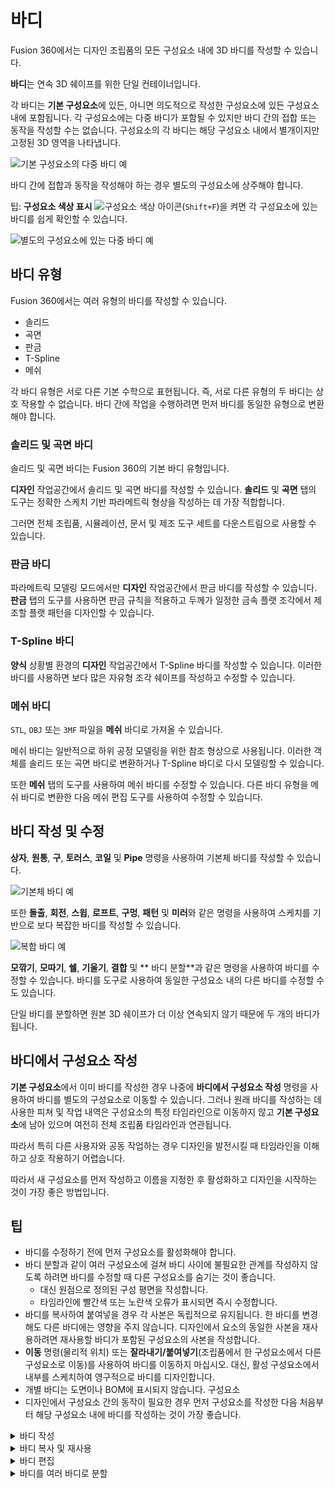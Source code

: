 바디
==

Fusion 360에서는 디자인 조립품의 모든 구성요소 내에 3D 바디를 작성할 수 있습니다.

**바디**는 연속 3D 쉐이프를 위한 단일 컨테이너입니다.

각 바디는 **기본 구성요소**에 있든, 아니면 의도적으로 작성한 구성요소에 있든 구성요소 내에 포함됩니다. 각 구성요소에는 다중 바디가 포함될 수 있지만 바디 간의 접합 또는 동작을 작성할 수는 없습니다. 구성요소의 각 바디는 해당 구성요소 내에서 별개이지만 고정된 3D 영역을 나타냅니다.

![기본 구성요소의 다중 바디 예](https://help.autodesk.com/cloudhelp/KOR/Fusion-Assemble/images/example/bodies-same-component.png)

바디 간에 접합과 동작을 작성해야 하는 경우 별도의 구성요소에 상주해야 합니다.

팁: **구성요소 색상 표시** ![구성요소 색상 아이콘](https://help.autodesk.com/cloudhelp/KOR/Fusion-Assemble/images/icon/common/display-component-colors.png)(`Shift+F`)을 켜면 각 구성요소에 있는 바디를 쉽게 확인할 수 있습니다.

![별도의 구성요소에 있는 다중 바디 예](https://help.autodesk.com/cloudhelp/KOR/Fusion-Assemble/images/example/bodies-different-components.png)

바디 유형
-----

Fusion 360에서는 여러 유형의 바디를 작성할 수 있습니다.

*   솔리드
*   곡면
*   판금
*   T-Spline
*   메쉬

각 바디 유형은 서로 다른 기본 수학으로 표현됩니다. 즉, 서로 다른 유형의 두 바디는 상호 작용할 수 없습니다. 바디 간에 작업을 수행하려면 먼저 바디를 동일한 유형으로 변환해야 합니다.

### 솔리드 및 곡면 바디

솔리드 및 곡면 바디는 Fusion 360의 기본 바디 유형입니다.

**디자인** 작업공간에서 솔리드 및 곡면 바디를 작성할 수 있습니다. **솔리드** 및 **곡면** 탭의 도구는 정확한 스케치 기반 파라메트릭 형상을 작성하는 데 가장 적합합니다.

그러면 전체 조립품, 시뮬레이션, 문서 및 제조 도구 세트를 다운스트림으로 사용할 수 있습니다.

### 판금 바디

파라메트릭 모델링 모드에서만 **디자인** 작업공간에서 판금 바디를 작성할 수 있습니다. **판금** 탭의 도구를 사용하면 판금 규칙을 적용하고 두께가 일정한 금속 플랫 조각에서 제조할 플랫 패턴을 디자인할 수 있습니다.

### T-Spline 바디

**양식** 상황별 환경의 **디자인** 작업공간에서 T-Spline 바디를 작성할 수 있습니다. 이러한 바디를 사용하면 보다 많은 자유형 조각 쉐이프를 작성하고 수정할 수 있습니다.

### 메쉬 바디

`STL`, `OBJ` 또는 `3MF` 파일을 **메쉬** 바디로 가져올 수 있습니다.

메쉬 바디는 일반적으로 하위 공정 모델링을 위한 참조 형상으로 사용됩니다. 이러한 객체를 솔리드 또는 곡면 바디로 변환하거나 T-Spline 바디로 다시 모델링할 수 있습니다.

또한 **메쉬** 탭의 도구를 사용하여 메쉬 바디를 수정할 수 있습니다. 다른 바디 유형을 메쉬 바디로 변환한 다음 메쉬 편집 도구를 사용하여 수정할 수 있습니다.

바디 작성 및 수정
----------

**상자**, **원통**, **구**, **토러스**, **코일** 및 **Pipe** 명령을 사용하여 기본체 바디를 작성할 수 있습니다.

![기본체 바디 예](https://help.autodesk.com/cloudhelp/KOR/Fusion-Assemble/images/example/body-primitives.png)

또한 **돌출**, **회전**, **스윕**, **로프트**, **구멍**, **패턴** 및 **미러**와 같은 명령을 사용하여 스케치를 기반으로 보다 복잡한 바디를 작성할 수 있습니다.

![복합 바디 예](https://help.autodesk.com/cloudhelp/KOR/Fusion-Assemble/images/example/body-complex.png)

**모깎기**, **모따기**, **쉘**, **기울기**, **결합** 및 \*\* 바디 분할\*\*과 같은 명령을 사용하여 바디를 수정할 수 있습니다. 바디를 도구로 사용하여 동일한 구성요소 내의 다른 바디를 수정할 수도 있습니다.

단일 바디를 분할하면 원본 3D 쉐이프가 더 이상 연속되지 않기 때문에 두 개의 바디가 됩니다.

바디에서 구성요소 작성
------------

**기본 구성요소**에서 이미 바디를 작성한 경우 나중에 **바디에서 구성요소 작성** 명령을 사용하여 바디를 별도의 구성요소로 이동할 수 있습니다. 그러나 원래 바디를 작성하는 데 사용한 피쳐 및 작업 내역은 구성요소의 특정 타임라인으로 이동하지 않고 **기본 구성요소**에 남아 있으며 여전히 전체 조립품 타임라인과 연관됩니다.

따라서 특히 다른 사용자와 공동 작업하는 경우 디자인을 발전시킬 때 타임라인을 이해하고 상호 작용하기 어렵습니다.

따라서 새 구성요소를 먼저 작성하고 이름을 지정한 후 활성화하고 디자인을 시작하는 것이 가장 좋은 방법입니다.

팁
-

*   바디를 수정하기 전에 먼저 구성요소를 활성화해야 합니다.
*   바디 분할과 같이 여러 구성요소에 걸쳐 바디 사이에 불필요한 관계를 작성하지 않도록 하려면 바디를 수정할 때 다른 구성요소를 숨기는 것이 좋습니다.
    *   대신 원점으로 정의된 구성 평면을 작성합니다.
    *   타임라인에 빨간색 또는 노란색 오류가 표시되면 즉시 수정합니다.
*   바디를 복사하여 붙여넣을 경우 각 사본은 독립적으로 유지됩니다. 한 바디를 변경해도 다른 바디에는 영향을 주지 않습니다. 디자인에서 요소의 동일한 사본을 재사용하려면 재사용할 바디가 포함된 구성요소의 사본을 작성합니다.
*   **이동** 명령(물리적 위치) 또는 **잘라내기/붙여넣기**(조립품에서 한 구성요소에서 다른 구성요소로 이동)를 사용하여 바디를 이동하지 마십시오. 대신, 활성 구성요소에서 내부를 스케치하여 영구적으로 바디를 디자인합니다.
*   개별 바디는 도면이나 BOM에 표시되지 않습니다. 구성요소
*   디자인에서 구성요소 간의 동작이 필요한 경우 먼저 구성요소를 작성한 다음 처음부터 해당 구성요소 내에 바디를 작성하는 것이 가장 좋습니다.

<details>
<summary>바디 작성</summary>
<div markdown="1">       

바디 작성
=====

Fusion 360 디자인의 스케치에서 또는 기본체로 구성요소 내에 바디를 작성하는 방법에 대해 알아봅니다.

기본체 작성
------

**디자인** 작업공간의 **작성** 패널에서 다음 위치에 있는 기본체 명령에 액세스할 수 있습니다.

*   **솔리드** 탭에서 다음을 수행합니다.
*   **곡면** 탭(직접 모델링 모드에만 해당)
*   **자유형** 상황별 환경

1.  브라우저에서 바디를 작성할 구성요소를 찾습니다.
    
2.  구성요소 옆의 라디오 버튼을 클릭하여 활성화합니다.
    
3.  **작성** 패널을 클릭하여 확장합니다.
    
4.  기본체 명령 선택:
    
    *   **상자**
    *   **원통**
    *   **구**
    *   **원환**
    *   **코일**
    *   **평면**
    *   **쿼드볼**
5.  평면을 선택합니다.
    
6.  기본체의 기준에 대한 형상을 배치합니다.
    
    명령의 대화상자가 표시됩니다.
    
7.  대화상자에서 **작업**을 **새 바디**로 설정합니다.
    
8.  추가 설정을 조정하여 기본체의 쉐이프와 크기를 정의합니다.
    
9.  **확인**을 클릭합니다.
    

스케치에서 바디 작성
-----------

**디자인** 작업공간에서는 다음 위치의 **작성** 패널에서 스케치 곡선 또는 프로파일로부터 바디를 작성하는 명령에 액세스할 수 있습니다.

*   **솔리드** 탭에서 다음을 수행합니다.
*   **곡면** 탭에서
*   **자유형** 상황별 환경

1.  브라우저에서 바디를 작성할 구성요소를 찾습니다.
    
2.  구성요소 옆의 라디오 버튼을 클릭하여 활성화합니다.
    
3.  스케치를 작성합니다.
    
4.  **작성** 패널을 클릭하여 확장합니다.
    
5.  선택한 스케치 형상에서 바디를 작성할 수 있는 명령을 선택합니다. 예:
    
    *   **돌출**
        
    *   **회전**
        
    *   **스윕**
        
    *   **로프트**
        
        명령의 대화상자가 표시됩니다.
        
6.  대화상자에서 **작업**을 **새 바디**로 설정합니다.
    
7.  스케치 곡선 또는 프로파일을 선택합니다.
    
8.  추가 설정을 조정하여 바디의 쉐이프와 크기를 정의합니다.
    
9.  **확인**을 클릭합니다.
    

![쌍안경 바디 예](https://help.autodesk.com/cloudhelp/KOR/Fusion-Assemble/images/example/binocular-bodies.png)

</div>
</details>
<details>
<summary>바디 복사 및 재사용</summary>
<div markdown="1">       

바디 복사 및 재사용
===========

구성요소 간에 바디를 복사하여 붙여넣을 수 있습니다.

바디를 복사하여 붙여넣을 때 새 바디는 원래 바디와 독립적입니다.

바디 복사 및 붙여넣기
------------

1.  브라우저에서 바디를 마우스 오른쪽 버튼으로 클릭한 다음 **복사**를 선택합니다.
2.  대상 디자인을 활성화합니다.
3.  브라우저에서 상단 노드를 마우스 오른쪽 버튼으로 클릭하고 **붙여넣기**를 선택합니다.

note: 대상은 비파라메트릭이어야 합니다. 이렇게 하려면 다음을 수행합니다.

*   직접 디자인을 작성하거나 파라메트릭 디자인에서 타임라인을 끕니다.
*   타임라인에 기준 피쳐를 작성한 다음 바디를 붙여넣습니다.

</div>
</details>
<details>
<summary>바디 편집</summary>
<div markdown="1">       

바디 편집
=====

구성요소의 쉐이프를 편집하는 것은 바디 편집이라는 사실을 인식하는 것이 중요합니다.

구성요소는 바디의 컨테이너일 뿐이며 바디는 쉐이프의 컨테이너입니다.

내부 바디 편집
--------

바디의 원래 정의를 편집하려는 경우 바디를 작성한 스케치 또는 피쳐를 찾아 두 번 클릭하거나 마우스 오른쪽 버튼을 클릭하여 편집합니다. 피쳐 또는 스케치는 타임라인의 중앙에 있습니다.

주: 객체는 작성된 시간 및 위치에서 편집됩니다. 따라서 이동 또는 접합을 사용한 경우 캔버스에서 찾기를 사용하여 객체를 찾아야 할 수 있습니다.

파생 부품 편집
--------

공유 시작점을 기반으로 구성요소의 변형을 작성하려는 경우 파생 부품 워크플로우를 사용합니다.

이 작업은 부분적으로 개발된 바디를 조립품 하위 구성요소로 복사하여 수행합니다.

원래 바디에 대한 변경 사항은 타임라인을 사용하여 적용됩니다. 시간으로 돌아가 원래 바디를 편집합니다. 다운스트림 구성요소가 모두 업데이트됩니다. 따라서 타임라인을 사용하여 원래 바디 및 변형 바디를 완벽하게 제어할 수 있습니다.

</div>
</details>
<details>
<summary>바디를 여러 바디로 분할</summary>
<div markdown="1">       

바디를 여러 바디로 분할
=============

Fusion 360 디자인의 구성요소 내에서 기존 바디를 여러 바디로 분할하는 방법을 알아봅니다.

**디자인** 작업공간의 다음 위치에 있는 **수정** 패널에서 **바디 분할**에 액세스할 수 있습니다.

*   **솔리드** 탭에서 다음을 수행합니다.
*   **곡면** 탭에서

1.  브라우저에서 구성요소 옆에 있는 라디오 버튼을 클릭하여 활성화합니다.
2.  분할 도구로 사용할 스케치, 바디 또는 구성 형상을 작성합니다.
3.  **수정** 패널을 클릭하여 확장합니다.
4.  **바디 분할**을 선택합니다.
5.  분할할 바디를 선택합니다.
6.  바디를 분할하기 위한 분할 도구로 사용할 프로파일, 면, 평면 또는 바디를 선택합니다.
7.  **확인**을 클릭합니다.

</div>
</details>